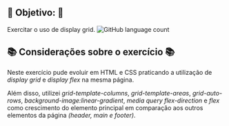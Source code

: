 ## :dart: Objetivo: :dart:

Exercitar o uso de display grid.
![GitHub language count](https://img.shields.io/github/languages/count/agathateixeira/estudos-html-e-css)

## :books: Considerações sobre o exercício :books:

Neste exercício pude evoluir em HTML e CSS praticando a utilização de _display grid_ e _display flex_ na mesma página.

Além disso, utilizei _grid-template-columns_, _grid-template-areas_, _grid-auto-rows_, _background-image:linear-gradient_, _media query_ _flex-direction_ e _flex_ como crescimento do elemento principal em comparação aos outros elementos da página _(header, main e footer)_.
<img src= ''>
